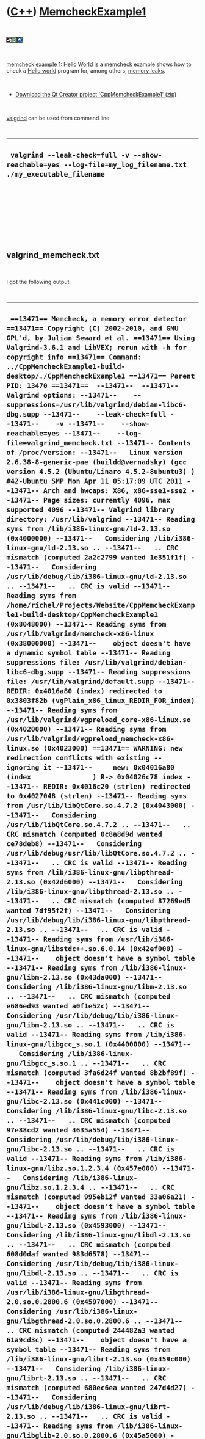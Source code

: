 



 

 

 

 

 

([C++](Cpp.htm)) [MemcheckExample1](CppMemcheckExample1.htm)
============================================================

 

![STL](PicStl.png)![Qt
Creator](PicQtCreator.png)![Lubuntu](PicLubuntu.png)

 

[memcheck example 1: Hello World](CppMemcheckExample1.htm) is a
[memcheck](CppMemcheck.htm) example shows how to check a [Hello
world](CppHelloWorld.htm) program for, among others, [memory
leaks](CppMemoryLeak.htm).

 

-   [Download the Qt Creator project
    'CppMemcheckExample1' (zip)](CppMemcheckExample1.zip)

 

[valgrind](CppValgrind.htm) can be used from command line:

 

  ---------------------------------------------------------------------------------------------------------------
  ` valgrind --leak-check=full -v --show-reachable=yes --log-file=my_log_filename.txt ./my_executable_filename`
  ---------------------------------------------------------------------------------------------------------------

 

 

 

 

 

valgrind\_memcheck.txt
----------------------

 

I got the following output:

 

  -------------------------------------------------------------------------------------------------------------------------------------------------------------------------------------------------------------------------------------------------------------------------------------------------------------------------------------------------------------------------------------------------------------------------------------------------------------------------------------------------------------------------------------------------------------------------------------------------------------------------------------------------------------------------------------------------------------------------------------------------------------------------------------------------------------------------------------------------------------------------------------------------------------------------------------------------------------------------------------------------------------------------------------------------------------------------------------------------------------------------------------------------------------------------------------------------------------------------------------------------------------------------------------------------------------------------------------------------------------------------------------------------------------------------------------------------------------------------------------------------------------------------------------------------------------------------------------------------------------------------------------------------------------------------------------------------------------------------------------------------------------------------------------------------------------------------------------------------------------------------------------------------------------------------------------------------------------------------------------------------------------------------------------------------------------------------------------------------------------------------------------------------------------------------------------------------------------------------------------------------------------------------------------------------------------------------------------------------------------------------------------------------------------------------------------------------------------------------------------------------------------------------------------------------------------------------------------------------------------------------------------------------------------------------------------------------------------------------------------------------------------------------------------------------------------------------------------------------------------------------------------------------------------------------------------------------------------------------------------------------------------------------------------------------------------------------------------------------------------------------------------------------------------------------------------------------------------------------------------------------------------------------------------------------------------------------------------------------------------------------------------------------------------------------------------------------------------------------------------------------------------------------------------------------------------------------------------------------------------------------------------------------------------------------------------------------------------------------------------------------------------------------------------------------------------------------------------------------------------------------------------------------------------------------------------------------------------------------------------------------------------------------------------------------------------------------------------------------------------------------------------------------------------------------------------------------------------------------------------------------------------------------------------------------------------------------------------------------------------------------------------------------------------------------------------------------------------------------------------------------------------------------------------------------------------------------------------------------------------------------------------------------------------------------------------------------------------------------------------------------------------------------------------------------------------------------------------------------------------------------------------------------------------------------------------------------------------------------------------------------------------------------------------------------------------------------------------------------------------------------------------------------------------------------------------------------------------------------------------------------------------------------------------------------------------------------------------------------------------------------------------------------------------------------------------------------------------------------------------------------------------------------------------------------------------------------------------------------------------------------------------------------------------------------------------------------------------------------------------------------------------------------------------------------------------------------------------------------------------------------------------------------------------------------------------------------------------------------------------------------------------------------------------------------------------------------------------------------------------------------------------------------------------------------------------------------------------------------------------------------------------------------------------------------------------------------------------------------------------------------------------------------------------------------------------------------------------------------------------------------------------------------------------------------------------------------------------------------------------------------------------------------------------------------------------------------------------------------------------------------------------------------------------------------------------------------------------------------------------------------------------------------------------------------------------------------------------------
  ` ==13471== Memcheck, a memory error detector ==13471== Copyright (C) 2002-2010, and GNU GPL'd, by Julian Seward et al. ==13471== Using Valgrind-3.6.1 and LibVEX; rerun with -h for copyright info ==13471== Command: ../CppMemcheckExample1-build-desktop/./CppMemcheckExample1 ==13471== Parent PID: 13470 ==13471==  --13471--  --13471-- Valgrind options: --13471--    --suppressions=/usr/lib/valgrind/debian-libc6-dbg.supp --13471--    --leak-check=full --13471--    -v --13471--    --show-reachable=yes --13471--    --log-file=valgrind_memcheck.txt --13471-- Contents of /proc/version: --13471--   Linux version 2.6.38-8-generic-pae (buildd@vernadsky) (gcc version 4.5.2 (Ubuntu/Linaro 4.5.2-8ubuntu3) ) #42-Ubuntu SMP Mon Apr 11 05:17:09 UTC 2011 --13471-- Arch and hwcaps: X86, x86-sse1-sse2 --13471-- Page sizes: currently 4096, max supported 4096 --13471-- Valgrind library directory: /usr/lib/valgrind --13471-- Reading syms from /lib/i386-linux-gnu/ld-2.13.so (0x4000000) --13471--   Considering /lib/i386-linux-gnu/ld-2.13.so .. --13471--   .. CRC mismatch (computed 2a2c2799 wanted 1e351f1f) --13471--   Considering /usr/lib/debug/lib/i386-linux-gnu/ld-2.13.so .. --13471--   .. CRC is valid --13471-- Reading syms from /home/richel/Projects/Website/CppMemcheckExample1-build-desktop/CppMemcheckExample1 (0x8048000) --13471-- Reading syms from /usr/lib/valgrind/memcheck-x86-linux (0x38000000) --13471--    object doesn't have a dynamic symbol table --13471-- Reading suppressions file: /usr/lib/valgrind/debian-libc6-dbg.supp --13471-- Reading suppressions file: /usr/lib/valgrind/default.supp --13471-- REDIR: 0x4016a80 (index) redirected to 0x3803f82b (vgPlain_x86_linux_REDIR_FOR_index) --13471-- Reading syms from /usr/lib/valgrind/vgpreload_core-x86-linux.so (0x4020000) --13471-- Reading syms from /usr/lib/valgrind/vgpreload_memcheck-x86-linux.so (0x4023000) ==13471== WARNING: new redirection conflicts with existing -- ignoring it --13471--     new: 0x04016a80 (index               ) R-> 0x04026c78 index --13471-- REDIR: 0x4016c20 (strlen) redirected to 0x4027048 (strlen) --13471-- Reading syms from /usr/lib/libQtCore.so.4.7.2 (0x4043000) --13471--   Considering /usr/lib/libQtCore.so.4.7.2 .. --13471--   .. CRC mismatch (computed 0c8a8d9d wanted ce78deb8) --13471--   Considering /usr/lib/debug/usr/lib/libQtCore.so.4.7.2 .. --13471--   .. CRC is valid --13471-- Reading syms from /lib/i386-linux-gnu/libpthread-2.13.so (0x42d6000) --13471--   Considering /lib/i386-linux-gnu/libpthread-2.13.so .. --13471--   .. CRC mismatch (computed 87269ed5 wanted 7df95f2f) --13471--   Considering /usr/lib/debug/lib/i386-linux-gnu/libpthread-2.13.so .. --13471--   .. CRC is valid --13471-- Reading syms from /usr/lib/i386-linux-gnu/libstdc++.so.6.0.14 (0x42ef000) --13471--    object doesn't have a symbol table --13471-- Reading syms from /lib/i386-linux-gnu/libm-2.13.so (0x43da000) --13471--   Considering /lib/i386-linux-gnu/libm-2.13.so .. --13471--   .. CRC mismatch (computed e686ed93 wanted a0f1e52c) --13471--   Considering /usr/lib/debug/lib/i386-linux-gnu/libm-2.13.so .. --13471--   .. CRC is valid --13471-- Reading syms from /lib/i386-linux-gnu/libgcc_s.so.1 (0x4400000) --13471--   Considering /lib/i386-linux-gnu/libgcc_s.so.1 .. --13471--   .. CRC mismatch (computed 3fa6d24f wanted 8b2bf89f) --13471--    object doesn't have a symbol table --13471-- Reading syms from /lib/i386-linux-gnu/libc-2.13.so (0x441c000) --13471--   Considering /lib/i386-linux-gnu/libc-2.13.so .. --13471--   .. CRC mismatch (computed 97e88cd2 wanted 4635a554) --13471--   Considering /usr/lib/debug/lib/i386-linux-gnu/libc-2.13.so .. --13471--   .. CRC is valid --13471-- Reading syms from /lib/i386-linux-gnu/libz.so.1.2.3.4 (0x457e000) --13471--   Considering /lib/i386-linux-gnu/libz.so.1.2.3.4 .. --13471--   .. CRC mismatch (computed 995eb12f wanted 33a06a21) --13471--    object doesn't have a symbol table --13471-- Reading syms from /lib/i386-linux-gnu/libdl-2.13.so (0x4593000) --13471--   Considering /lib/i386-linux-gnu/libdl-2.13.so .. --13471--   .. CRC mismatch (computed 608d0daf wanted 983d6578) --13471--   Considering /usr/lib/debug/lib/i386-linux-gnu/libdl-2.13.so .. --13471--   .. CRC is valid --13471-- Reading syms from /usr/lib/i386-linux-gnu/libgthread-2.0.so.0.2800.6 (0x4597000) --13471--   Considering /usr/lib/i386-linux-gnu/libgthread-2.0.so.0.2800.6 .. --13471--   .. CRC mismatch (computed 244482a3 wanted 61a9cd3c) --13471--    object doesn't have a symbol table --13471-- Reading syms from /lib/i386-linux-gnu/librt-2.13.so (0x459c000) --13471--   Considering /lib/i386-linux-gnu/librt-2.13.so .. --13471--   .. CRC mismatch (computed 680ec6ea wanted 247d4d27) --13471--   Considering /usr/lib/debug/lib/i386-linux-gnu/librt-2.13.so .. --13471--   .. CRC is valid --13471-- Reading syms from /lib/i386-linux-gnu/libglib-2.0.so.0.2800.6 (0x45a5000) --13471--   Considering /lib/i386-linux-gnu/libglib-2.0.so.0.2800.6 .. --13471--   .. CRC mismatch (computed 2312631e wanted e21a44de) --13471--    object doesn't have a symbol table --13471-- Reading syms from /lib/i386-linux-gnu/libpcre.so.3.12.1 (0x467d000) --13471--   Considering /lib/i386-linux-gnu/libpcre.so.3.12.1 .. --13471--   .. CRC mismatch (computed 9e5ab3c1 wanted 29aaf7e3) --13471--    object doesn't have a symbol table --13471-- REDIR: 0x448ffb0 (strncmp) redirected to 0x4020479 (_vgnU_ifunc_wrapper) --13471-- REDIR: 0x4497140 (strstr) redirected to 0x4020479 (_vgnU_ifunc_wrapper) --13471-- REDIR: 0x4496db0 (__GI_strstr) redirected to 0x4028ef1 (strstr) --13471-- REDIR: 0x44900b0 (rindex) redirected to 0x4026acc (rindex) --13471-- REDIR: 0x439b650 (operator new(unsigned int)) redirected to 0x4026398 (operator new(unsigned int)) --13471-- REDIR: 0x448bef0 (malloc) redirected to 0x40267df (malloc) --13471-- REDIR: 0x448fd80 (__GI_strlen) redirected to 0x402702d (__GI_strlen) --13471-- REDIR: 0x448f740 (strcmp) redirected to 0x4020479 (_vgnU_ifunc_wrapper) --13471-- REDIR: 0x4538cb0 (__strcmp_ssse3) redirected to 0x40279d0 (strcmp) --13471-- REDIR: 0x43994b0 (operator delete(void*)) redirected to 0x4025882 (operator delete(void*)) --13471-- REDIR: 0x448c3b0 (free) redirected to 0x4025b6b (free) ==13471==  ==13471== HEAP SUMMARY: ==13471==     in use at exit: 0 bytes in 0 blocks ==13471==   total heap usage: 8 allocs, 8 frees, 336 bytes allocated ==13471==  ==13471== All heap blocks were freed -- no leaks are possible ==13471==  ==13471== ERROR SUMMARY: 0 errors from 0 contexts (suppressed: 33 from 6) --13471--  --13471-- used_suppression:     33 U1004-ARM-_dl_relocate_object ==13471==  ==13471== ERROR SUMMARY: 0 errors from 0 contexts (suppressed: 33 from 6)`
  -------------------------------------------------------------------------------------------------------------------------------------------------------------------------------------------------------------------------------------------------------------------------------------------------------------------------------------------------------------------------------------------------------------------------------------------------------------------------------------------------------------------------------------------------------------------------------------------------------------------------------------------------------------------------------------------------------------------------------------------------------------------------------------------------------------------------------------------------------------------------------------------------------------------------------------------------------------------------------------------------------------------------------------------------------------------------------------------------------------------------------------------------------------------------------------------------------------------------------------------------------------------------------------------------------------------------------------------------------------------------------------------------------------------------------------------------------------------------------------------------------------------------------------------------------------------------------------------------------------------------------------------------------------------------------------------------------------------------------------------------------------------------------------------------------------------------------------------------------------------------------------------------------------------------------------------------------------------------------------------------------------------------------------------------------------------------------------------------------------------------------------------------------------------------------------------------------------------------------------------------------------------------------------------------------------------------------------------------------------------------------------------------------------------------------------------------------------------------------------------------------------------------------------------------------------------------------------------------------------------------------------------------------------------------------------------------------------------------------------------------------------------------------------------------------------------------------------------------------------------------------------------------------------------------------------------------------------------------------------------------------------------------------------------------------------------------------------------------------------------------------------------------------------------------------------------------------------------------------------------------------------------------------------------------------------------------------------------------------------------------------------------------------------------------------------------------------------------------------------------------------------------------------------------------------------------------------------------------------------------------------------------------------------------------------------------------------------------------------------------------------------------------------------------------------------------------------------------------------------------------------------------------------------------------------------------------------------------------------------------------------------------------------------------------------------------------------------------------------------------------------------------------------------------------------------------------------------------------------------------------------------------------------------------------------------------------------------------------------------------------------------------------------------------------------------------------------------------------------------------------------------------------------------------------------------------------------------------------------------------------------------------------------------------------------------------------------------------------------------------------------------------------------------------------------------------------------------------------------------------------------------------------------------------------------------------------------------------------------------------------------------------------------------------------------------------------------------------------------------------------------------------------------------------------------------------------------------------------------------------------------------------------------------------------------------------------------------------------------------------------------------------------------------------------------------------------------------------------------------------------------------------------------------------------------------------------------------------------------------------------------------------------------------------------------------------------------------------------------------------------------------------------------------------------------------------------------------------------------------------------------------------------------------------------------------------------------------------------------------------------------------------------------------------------------------------------------------------------------------------------------------------------------------------------------------------------------------------------------------------------------------------------------------------------------------------------------------------------------------------------------------------------------------------------------------------------------------------------------------------------------------------------------------------------------------------------------------------------------------------------------------------------------------------------------------------------------------------------------------------------------------------------------------------------------------------------------------------------------------------------------------------------------------------------------------------------------------------

 

Zero errors, excellent!

Technical facts
---------------

 

[Operating system(s) or programming environment(s)](CppOs.htm)

-   ![Lubuntu](PicLubuntu.png) [Lubuntu](CppLubuntu.htm) 15.04 (vivid)

[IDE(s)](CppIde.htm):

-   ![Qt Creator](PicQtCreator.png) [Qt Creator](CppQtCreator.htm) 3.1.1

[Project type](CppQtProjectType.htm):

-   ![console](PicConsole.png) [Console
    application](CppConsoleApplication.htm)

[C++ standard](CppStandard.htm):

-   ![C++98](PicCpp98.png) [C++98](Cpp98.htm)

[Compiler(s)](CppCompiler.htm):

-   [G++](CppGpp.htm) 4.9.2

[Libraries](CppLibrary.htm) used:

-   ![STL](PicStl.png) [STL](CppStl.htm): GNU ISO C++ Library, version
    4.9.2

 

 

 

 

 

[Qt project file](CppQtProjectFile.htm): ./CppMemcheckExample1/CppMemcheckExample1.pro
--------------------------------------------------------------------------------------

 

  -------------------------------------------------------------------------------------------------------------------------------------------------------------------------------------------------------------------------------------------------------------------------------------------------------------------------------------------------------------------------------------------------------------------
  ` include(../../ConsoleApplication.pri) #Or use the code below # QT += core # QT += gui # greaterThan(QT_MAJOR_VERSION, 4): QT += widgets # CONFIG   += console # CONFIG   -= app_bundle # TEMPLATE = app # CONFIG(release, debug|release) { #   DEFINES += NDEBUG NTRACE_BILDERBIKKEL # } # QMAKE_CXXFLAGS += -std=c++11 -Wall -Wextra -Weffc++ # unix { #   QMAKE_CXXFLAGS += -Werror # }  SOURCES += main.cpp`
  -------------------------------------------------------------------------------------------------------------------------------------------------------------------------------------------------------------------------------------------------------------------------------------------------------------------------------------------------------------------------------------------------------------------

 

 

 

 

 

./CppMemcheckExample1/main.cpp
------------------------------

 

  ------------------------------------------------------------------------
  ` #include <iostream>  int main() {   std::cout << "Hello world\n"; }`
  ------------------------------------------------------------------------

 

 

 

 

 

./CppMemcheckExample1/valgrind\_memcheck.sh
-------------------------------------------

 

  -------------------------------------------------------------------------------------------------------------------------------------------------------------
  ` #!/bin/sh valgrind --leak-check=full -v --show-reachable=yes --log-file=valgrind_memcheck.txt ../CppValgrindExample1-build-desktop/./CppValgrindExample1`
  -------------------------------------------------------------------------------------------------------------------------------------------------------------

 

 

 

 

 





 




This page has been created by the [tool](Tools.htm)
[CodeToHtml](ToolCodeToHtml.htm)
